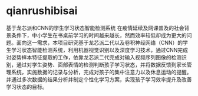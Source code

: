 # qianrushibisai
基于龙芯派和CNN的学生学习状态智能检测系统
在疫情延续及网课普及的社会背景条件下，中小学生在书桌前学习的时间越来越长，然而效率较低却成为更大的问题。面向这一需求，本项目研究基于龙芯派二代以及卷积神经网络（CNN）的学生学习状态智能检测系统，利用机器视觉识别以及深度学习技术，通过CNN完成对姿势样本特征提取的工作，依靠龙芯派二代完成对输入视频序列图像的检测识别，通过对学生姿势、面部表情的检测判断孩子学习状态，并将数据反馈到家长管理系统，实施数据的记录与分析，完成对孩子的集中注意力以及休息运动的提醒。并通过多次数据的结果分析并制定个性化学习方案，实现孩子学习效率提升及改善学习状态的目标。
